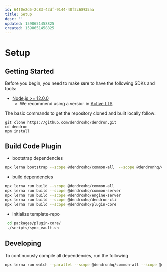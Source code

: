 ```yaml
---
id: 64f0e2d5-2c83-43df-9144-40f2c68935aa
title: Setup
desc: ''
updated: 1598651458825
created: 1598651458825
---
```


# Setup

## Getting Started

Before you begin, you need to make sure to have the following SDKs and tools:

- [Node.js >= 12.0.0](https://nodejs.org/download/release/latest-v10.x/)
  - We recommend using a version in [Active LTS](https://nodejs.org/en/about/releases/)

The basic commands to get the repository cloned and built locally follow:

```console
git clone https://github.com/dendronhq/dendron.git
cd dendron
npm install
```

## Build Code Plugin

- bootstrap dependencies

```sh
npx lerna bootstrap --scope @dendronhq/common-all  --scope @dendronhq/common-server --scope @dendronhq/engine-server --scope @dendronhq/plugin-core --scope @dendronhq/dendron-cli

```

- build dependencies

```sh
npx lerna run build --scope @dendronhq/common-all
npx lerna run build --scope @dendronhq/common-server
npx lerna run build --scope @dendronhq/engine-server
npx lerna run build --scope @dendronhq/dendron-cli
npx lerna run build --scope @dendronhq/plugin-core
```

- initialize template-repo

```sh
 cd packages/plugin-core/
 ./scripts/sync_vault.sh
```

## Developing

To continuously compile all dependencies, run the following

```sh
npx lerna run watch --parallel --scope @dendronhq/common-all --scope @dendronhq/common-server --scope @dendronhq/engine-server --scope @dendronhq/plugin-core --scope @dendronhq/dendron-cli
```